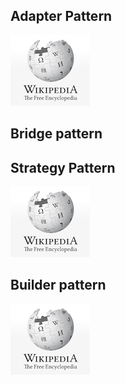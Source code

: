 


## Adapter Pattern 
[![Alt txt](../.././resources/wiki.png)](https://en.wikipedia.org/wiki/Adapter_pattern)

## Bridge pattern

## Strategy Pattern
[![Alt txt](../.././resources/wiki.png)](https://en.wikipedia.org/wiki/Strategy_pattern)

## Builder pattern 
[![Alt txt](../.././resources/wiki.png)](https://en.wikipedia.org/wiki/Builder_pattern)

